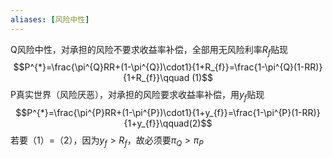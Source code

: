 ```yaml
---
aliases: [风险中性]
---
```

Q风险中性，对承担的风险不要求收益率补偿，全部用无风险利率$R_{f}$贴现
$$P^{*}=\frac{\pi^{Q}RR+(1-\pi^{Q})\cdot1}{1+R_{f}}=\frac{1-\pi^{Q}(1-RR)}{1+R_{f}}\qquad (1)$$
P真实世界（风险厌恶），对承担的风险要求收益率补偿，用$y_{f}$贴现
$$P^{*}=\frac{\pi^{P}RR+(1-\pi^{P})\cdot1}{1+y_{f}}=\frac{1-\pi^{P}(1-RR)}{1+y_{f}}\qquad(2)$$
若要（1）=（2），因为$y_{f}>R_{f}$，故必须要$\pi_{Q}>\pi_{P}$

